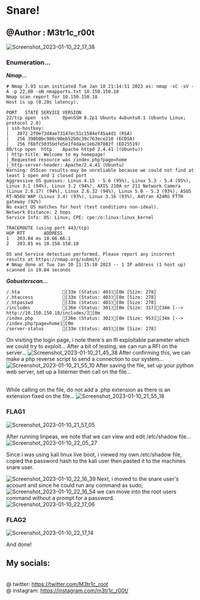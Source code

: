 # Snare!
## @Author : M3tr1c_r00t
![Screenshot_2023-01-10_22_17_38](https://user-images.githubusercontent.com/99975622/212154708-2487e596-85df-4d71-8ee3-0fe3da86de17.png)
### Enumeration...
_**Nmap...**_
```
# Nmap 7.93 scan initiated Tue Jan 10 21:14:51 2023 as: nmap -sC -sV -A -p 22,80 -oN nmapports.txt 10.150.150.18
Nmap scan report for 10.150.150.18
Host is up (0.20s latency).

PORT   STATE SERVICE VERSION
22/tcp open  ssh     OpenSSH 8.2p1 Ubuntu 4ubuntu0.1 (Ubuntu Linux; protocol 2.0)
| ssh-hostkey: 
|   3072 2f0e73d4ae73147ec51c1584ef45a4d1 (RSA)
|   256 390b0bc986c98eb52b0c39c763ece210 (ECDSA)
|_  256 f6bfc5035bdfe5e1f4daac1eb207882f (ED25519)
80/tcp open  http    Apache httpd 2.4.41 ((Ubuntu))
| http-title: Welcome to my homepage!
|_Requested resource was /index.php?page=home
|_http-server-header: Apache/2.4.41 (Ubuntu)
Warning: OSScan results may be unreliable because we could not find at least 1 open and 1 closed port
Aggressive OS guesses: Linux 4.15 - 5.6 (95%), Linux 5.3 - 5.4 (95%), Linux 3.1 (94%), Linux 3.2 (94%), AXIS 210A or 211 Network Camera (Linux 2.6.17) (94%), Linux 2.6.32 (94%), Linux 5.0 - 5.3 (93%), ASUS RT-N56U WAP (Linux 3.4) (93%), Linux 3.16 (93%), Adtran 424RG FTTH gateway (92%)
No exact OS matches for host (test conditions non-ideal).
Network Distance: 2 hops
Service Info: OS: Linux; CPE: cpe:/o:linux:linux_kernel

TRACEROUTE (using port 443/tcp)
HOP RTT       ADDRESS
1   203.04 ms 10.66.66.1
2   203.01 ms 10.150.150.18

OS and Service detection performed. Please report any incorrect results at https://nmap.org/submit/ .
# Nmap done at Tue Jan 10 21:15:10 2023 -- 1 IP address (1 host up) scanned in 19.84 seconds

```

_**Gobusterscan...**_
```
/.hta                [33m (Status: 403)[0m [Size: 278]
/.htaccess           [33m (Status: 403)[0m [Size: 278]
/.htpasswd           [33m (Status: 403)[0m [Size: 278]
/includes            [36m (Status: 301)[0m [Size: 317][34m [--> http://10.150.150.18/includes/][0m
/index.php           [36m (Status: 302)[0m [Size: 953][34m [--> /index.php?page=home][0m
/server-status       [33m (Status: 403)[0m [Size: 278]

```

On visiting the login page, i note there's an lfi exploitable parameter which we could try to exploit...
After a bit of testing, we can run a RFI on the server...
![Screenshot_2023-01-10_21_45_38](https://user-images.githubusercontent.com/99975622/212152233-65541abe-2bb9-4309-8309-bbf4342910e9.png)
After confirming this, we can make a php reverse script to send a connection to our system...
![Screenshot_2023-01-10_21_55_10](https://user-images.githubusercontent.com/99975622/212152423-90ad08e6-59ea-49bf-9a09-ad1433fc6051.png)
After saving the file, set up your python web server, set up a listerner then call on the file...

<br>While calling on the file, do not add a .php extension as there is an extension fixed on the file...
![Screenshot_2023-01-10_21_55_18](https://user-images.githubusercontent.com/99975622/212152824-a428794b-28f9-4e5b-921e-a034505b76c6.png)

### FLAG1
![Screenshot_2023-01-10_21_57_05](https://user-images.githubusercontent.com/99975622/212152955-5322d428-7f37-4d04-b99c-554f29fffd4f.png)

After running linpeas, we note that we can view and edit /etc/shadow file...
![Screenshot_2023-01-10_22_05_27](https://user-images.githubusercontent.com/99975622/212153095-71f1e9ac-33d7-4f84-8301-29a2d239b565.png)

Since i was using kali linux live boot, i viewed my own /etc/shadow file, copied the password hash to the kali user then pasted it to the machines snare user.

![Screenshot_2023-01-10_22_16_39](https://user-images.githubusercontent.com/99975622/212153438-1f9701bf-e197-493c-b3ce-0c649402540d.png)
Next, i moved to the snare user's account and since he could run any command as sudo, 
![Screenshot_2023-01-10_22_16_54](https://user-images.githubusercontent.com/99975622/212154009-76b901d8-0c17-4d2a-ab65-bb569747e419.png)
we can move into the root users command without a prompt for a password.
![Screenshot_2023-01-10_22_17_06](https://user-images.githubusercontent.com/99975622/212154060-4a9729a6-435b-4f9d-9f75-31b1355fd5ab.png)

###  FLAG2
![Screenshot_2023-01-10_22_17_14](https://user-images.githubusercontent.com/99975622/212154244-00a77139-50d8-4189-9a12-d9f785172d41.png)

And done!


## My socials:
<br>@ twitter: https://twitter.com/M3tr1c_root
<br>@ instagram: https://instagram.com/m3tr1c_r00t/
